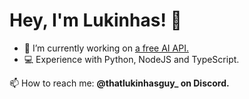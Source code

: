 # Hey, I'm Lukinhas! 👋

- 🔭 I’m currently working on [a free AI API.](https://discord.gg/zukijourney)
- 💻 Experience with Python, NodeJS and TypeScript.

📫 How to reach me: **@thatlukinhasguy_ on Discord.**
